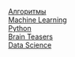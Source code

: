 [Алгоритмы](https://github.com/snordenstorm/wiki/wiki/%5BRussian%5D-Open-Problems) <br>
[Machine Learning](https://github.com/snordenstorm/wiki/wiki/%5BRussian%5D-Open-Problems) <br>
[Python](https://github.com/snordenstorm/wiki/wiki/%5BRussian%5D-Open-Problems) <br>
[Brain Teasers](https://github.com/snordenstorm/wiki/wiki/%5BRussian%5D-Open-Problems) <br>
[Data Science](https://github.com/snordenstorm/wiki/wiki/%5BRussian%5D-Open-Problems) <br>